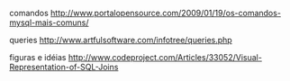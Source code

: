 comandos
http://www.portalopensource.com/2009/01/19/os-comandos-mysql-mais-comuns/

queries
http://www.artfulsoftware.com/infotree/queries.php

figuras e idéias
http://www.codeproject.com/Articles/33052/Visual-Representation-of-SQL-Joins
